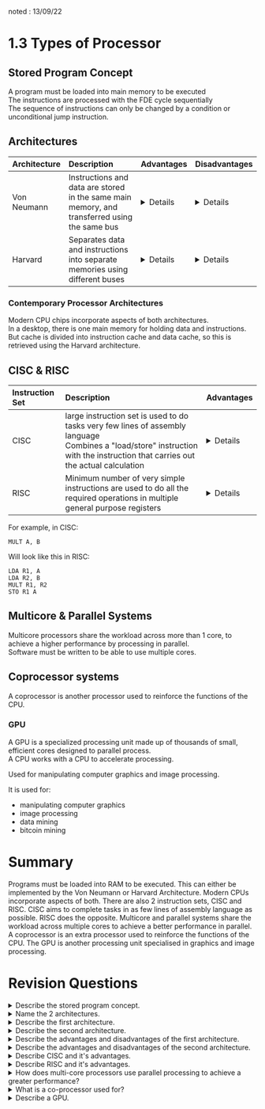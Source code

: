 noted : 13/09/22

# 1.3 Types of Processor

## Stored Program Concept

A program must be loaded into main memory to be executed  
The instructions are processed with the FDE cycle sequentially  
The sequence of instructions can only be changed by a condition or unconditional jump instruction.

## Architectures

| Architecture | Description                                                                                 | Advantages                                                                                                                                                                                                                 | Disadvantages                                                        |
| :----------- | :------------------------------------------------------------------------------------------ | :------------------------------------------------------------------------------------------------------------------------------------------------------------------------------------------------------------------------- | :------------------------------------------------------------------- |
| Von Neumann  | Instructions and data are stored in the same main memory, and transferred using the same bus | <details>Simplifies design of CU<br>Data and instructions use same word length and share the same memory</details>                                                                                                         | <details>One bus for data and instructions is a bottleneck</details> |
| Harvard      | Separates data and instructions into separate memories using different buses                | <details>Separate buses allow parallel access to data and instructions<br>Different sized memories and word lengths can be used for data and instructions<br>Used in embedded systems where speed takes priority</details> | <details>CU is more complicated and expensive</details>              |

### Contemporary Processor Architectures

Modern CPU chips incorporate aspects of both architectures.  
In a desktop, there is one main memory for holding data and instructions.  
But cache is divided into instruction cache and data cache, so this is retrieved using the Harvard architecture.

## CISC & RISC

| Instruction Set | Description                                                                                                                                                                       | Advantages                                                                                                                                                                                                      |
| :-------------- | :-------------------------------------------------------------------------------------------------------------------------------------------------------------------------------- | :-------------------------------------------------------------------------------------------------------------------------------------------------------------------------------------------------------------- |
| CISC            | large instruction set is used to do tasks very few lines of assembly language<br>Combines a "load/store" instruction with the instruction that carries out the actual calculation | <details>Quicker to code<br>Compiler has little to do<br>code is short so little RAM needed</details>                                                                                                           |
| RISC            | Minimum number of very simple instructions are used to do all the required operations in multiple general purpose registers                                                      | <details>Hardware is simpler to build<br>pipelining is possible as each tasks takes same amount of time<br>RAM is cheap and RISC's use of RAM and software allows for better performance at less cost</details> |

For example, in CISC:

```
MULT A, B
```

Will look like this in RISC:

```
LDA R1, A
LDA R2, B
MULT R1, R2
STO R1 A
```

## Multicore & Parallel Systems

Multicore processors share the workload across more than 1 core, to achieve a higher performance by processing in parallel.  
Software must be written to be able to use multiple cores.

## Coprocessor systems

A coprocessor is another processor used to reinforce the functions of the CPU.

### GPU

A GPU is a specialized processing unit made up of thousands of small, efficient cores designed to parallel process.  
A CPU works with a CPU to accelerate processing.

Used for manipulating computer graphics and image processing.

It is used for:

-   manipulating computer graphics
-   image processing
-   data mining
-   bitcoin mining

# Summary

Programs must be loaded into RAM to be executed. This can either be implemented by the Von Neumann or Harvard Architecture. Modern CPUs incorporate aspects of both. There are also 2 instruction sets, CISC and RISC. CISC aims to complete tasks in as few lines of assembly language as possible. RISC does the opposite. Multicore and parallel systems share the workload across multiple cores to achieve a better performance in parallel. A coprocessor is an extra processor used to reinforce the functions of the CPU. The GPU is another processing unit specialised in graphics and image processing.

# Revision Questions

<details>
  <summary>Describe the stored program concept.</summary>
  <p>The concept says that a program must be loaded into the RAM to be executed. Instructions are then processed by the FDE cycle sequentially.</p>
</details>

<details>
  <summary>Name the 2 architectures.</summary>
  <p>Von Neuman and Harvard</p>
</details>

<details>
  <summary>Describe the first architecture.</summary>
  <p>Instructions and data are both stored in the same memory and are transferred using the same bus.</p>
</details>

<details>
  <summary>Describe the second architecture.</summary>
  <p>This separates data and instructions into separate memories, and are transferred with differeny buses.</p>
</details>

<details>
  <summary>Describe the advantages and disadvantages of the first architecture.</summary>
  <p>The Von Neuman architecture simplifies the design of the Control unit. Also data and instructions are the same word length and share the same memory. However, as the data and instruction is transferred using the same bus, this becomes a performance bottleneck.</p>
</details>

<details>
  <summary>Describe the advantages and disadvantages of the second architecture.</summary>
  <p>The Harvard Architecture uses separate buses to allow parallel access to data and instructions. Also, different sized memories and word lengths can be used. Finally it can be used in embedded systems where speed takes priority. However, the control unit for more buses is more complicated and expensive.</p>
</details>

<details>
  <summary>Describe CISC and it's advantages.</summary>
  <p>CISC is a large instruction set used to do tasks in as few lines of assembly language as possible.It is quicker to code as the compiler has little to do.</p>
</details>

<details>
  <summary>Describe RISC and it's advantages.</summary>
  <p>A minimum number of very simple instructions are used to do all the necessary operations in multiple general purpose registers. This allows for simpler hardware needed. Also pipelining is possible as each tasks takes the same amount of time. Finally RAM is cheap and RICS's use of RAM and software allows for better performance at less cost.</p>
</details>

<details>
  <summary>How does multi-core processors use parallel processing to achieve a greater performance?</summary>
  <p>They share the workload across more than 1 core and parallel process, but software must be written to take advantage of multi-core processors.</p>
</details>

<details>
  <summary>What is a co-processor used for?</summary>
  <p>It is used to reinforce the functions of the CPU. EG a GPU</p>
</details>

<details>
  <summary>Describe a GPU.</summary>
  <p>A GPU is a speciallised procesesing unit used to manipulate graphics and images. It is made up of thousands of small but efficient core designed to parallel process.</p>
</details>
